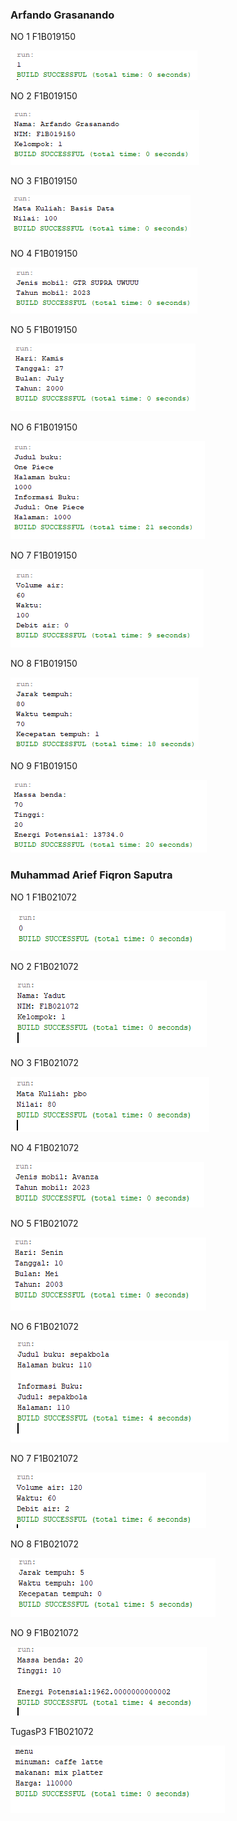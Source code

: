 <h3>Arfando Grasanando</h3>
<p>NO 1 F1B019150</p>
<img src="https://raw.githubusercontent.com/beraskencur/p3-Kelompok-1/main/Arfando Grasanando/No1.png">
<p></p>
<p>NO 2 F1B019150</p>
<img src="https://raw.githubusercontent.com/beraskencur/p3-Kelompok-1/main/Arfando Grasanando/No2.png">
<p></p>
<p>NO 3 F1B019150</p>
<img src="https://raw.githubusercontent.com/beraskencur/p3-Kelompok-1/main/Arfando Grasanando/No3.png">
<p></p>
<p>NO 4 F1B019150</p>
<img src="https://raw.githubusercontent.com/beraskencur/p3-Kelompok-1/main/Arfando Grasanando/No4.png">
<p></p>
<p>NO 5 F1B019150</p>
<img src="https://raw.githubusercontent.com/beraskencur/p3-Kelompok-1/main/Arfando Grasanando/No5.png">
<p></p>
<p>NO 6 F1B019150</p>
<img src="https://raw.githubusercontent.com/beraskencur/p3-Kelompok-1/main/Arfando Grasanando/No6.png">
<p></p>
<p>NO 7 F1B019150</p>
<img src="https://raw.githubusercontent.com/beraskencur/p3-Kelompok-1/main/Arfando Grasanando/No7.png">
<p></p>
<p>NO 8 F1B019150</p>
<img src="https://raw.githubusercontent.com/beraskencur/p3-Kelompok-1/main/Arfando Grasanando/No8.png">
<p></p>
<p>NO 9 F1B019150</p>
<img src="https://raw.githubusercontent.com/beraskencur/p3-Kelompok-1/main/Arfando Grasanando/No9.png">
<p></p>

<h3>Muhammad Arief Fiqron Saputra</h3>
<p>NO 1 F1B021072</p>
<img src="https://raw.githubusercontent.com/beraskencur/p3-Kelompok-1/main/Muhammad Arief Fiqron Saputra/Screnshoot/p3no1_F1B021072.png">
<p></p>
<p>NO 2 F1B021072</p>
<img src="https://raw.githubusercontent.com/beraskencur/p3-Kelompok-1/main/Muhammad Arief Fiqron Saputra/Screnshoot/p3no2_F1B021072.png">
<p></p>
<p>NO 3 F1B021072</p>
<img src="https://raw.githubusercontent.com/beraskencur/p3-Kelompok-1/main/Muhammad Arief Fiqron Saputra/Screnshoot/p3no3_F1B021072.png">
<p></p>
<p>NO 4 F1B021072</p>
<img src="https://raw.githubusercontent.com/beraskencur/p3-Kelompok-1/main/Muhammad Arief Fiqron Saputra/Screnshoot/p3no4_F1B021072.png">
<p></p>
<p>NO 5 F1B021072</p>
<img src="https://raw.githubusercontent.com/beraskencur/p3-Kelompok-1/main/Muhammad Arief Fiqron Saputra/Screnshoot/p3no5_F1B021072.png">
<p></p>
<p>NO 6 F1B021072</p>
<img src="https://raw.githubusercontent.com/beraskencur/p3-Kelompok-1/main/Muhammad Arief Fiqron Saputra/Screnshoot/p3no6_F1B021072.png">
<p></p>
<p>NO 7 F1B021072</p>
<img src="https://raw.githubusercontent.com/beraskencur/p3-Kelompok-1/main/Muhammad Arief Fiqron Saputra/Screnshoot/p3no7_F1B021072.png">
<p></p>
<p>NO 8 F1B021072</p>
<img src="https://raw.githubusercontent.com/beraskencur/p3-Kelompok-1/main/Muhammad Arief Fiqron Saputra/Screnshoot/p3no8_F1B021072.png">
<p></p>
<p>NO 9 F1B021072</p>
<img src="https://raw.githubusercontent.com/beraskencur/p3-Kelompok-1/main/Muhammad Arief Fiqron Saputra/Screnshoot/p3no9_F1B021072.png">
<p></p>
<p>TugasP3 F1B021072</p>
<img src="https://raw.githubusercontent.com/beraskencur/p3-Kelompok-1/main/Muhammad Arief Fiqron Saputra/Screnshoot/Tugasp3_F1B021072.png">
<p></p>
